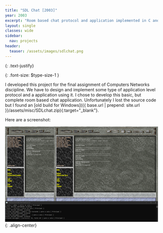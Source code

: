 ```yaml
---
title: "SDL Chat [2003]"
year: 2003
excerpt: "Room based chat protocol and application implemented in C and SDL"
layout: single
classes: wide
sidebar:
  nav: projects
header:
  teaser: /assets/images/sdlchat.png
---
```


{: .text-justify}

{: .font-size: $type-size-1 }

I developed this project for the final assignment of Computers Networks discipline. We have to design and implement some type of application level protocol and a application using it. I chose to develop this basic, but complete room based chat application. Unfortunately I lost the source code but I found an [old build for Windows]({{ base.url | prepend: site.url }}/assets/misc/SDLchat.zip){:target="_blank"}.

Here are a screenshot:

![image-center](/assets/images/sdlchat.png){: .align-center}